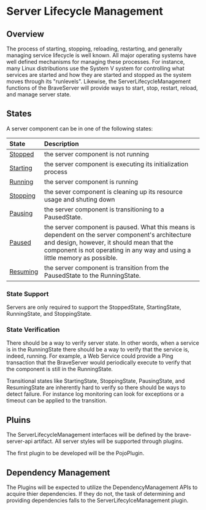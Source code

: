 # Server Lifecycle Management #

## Overview ##

The process of starting, stopping, reloading, restarting, and generally managing service lifecycle is well known.
All major operating systems have well defined mechanisms for managing these processes.  For instance, many Linux
distributions use the System V system for controlling what services are started and how they are started and stopped
as the system moves through its "runlevels".  Likewise, the ServerLifecycleManagement functions of the BraveServer
will provide ways to start, stop, restart, reload, and manage server state.

## States ##

A server component can be in one of the following states:

| State | Description |
|:------|:------------|
| [Stopped](StoppedState.md) | the server component is not running |
| [Starting](StartingState.md) | the server component is executing its initialization process |
| [Running](RunningState.md) | the server component is running |
| [Stopping](StoppingState.md) | the sever component is cleaning up its resource usage and shuting down |
| [Pausing](PausingState.md) | the server component is transitioning to a PausedState. |
| [Paused](PausedState.md) | the server component is paused.  What this means is dependent on the server component's architecture and design, however, it should mean that the component is not operating in any way and using a little memory as possible. |
| [Resuming](ResumingState.md) | the server component is transition from the PausedState to the RunningState. |

### State Support ###

Servers are only required to support the StoppedState, StartingState, RunningState, and StoppingState.

### State Verification ###

There should be a way to verify server state.  In other words, when a service is in the RunningState there should be a way
to verify that the service is, indeed, running.  For example, a Web Service could provide a Ping transaction that the
BraveServer would periodically execute to verify that the component is still in the RunningState.

Transitional states like StartingState, StoppingState, PausingState, and ResumingState are inherently hard to verify so there
should be ways to detect failure.  For instance log monitoring can look for exceptions or a timeout can be applied to the
transition.

## Pluins ##

The ServerLifecycleManagement interfaces will be defined by the brave-server-api artifact.  All server styles will be
supported through plugins.

The first plugin to be developed will be the PojoPlugin.

## Dependency Management ##

The Plugins will be expected to utilize the DependencyManagement APIs to acquire thier dependencies.  If they do not,
the task of determining and providing dependencies falls to the ServerLifecylceManagement plugin.
